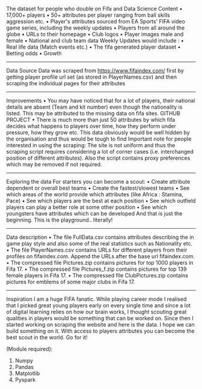 The dataset for people who double on Fifa and Data Science
Content 
•	17,000+ players
•	50+ attributes per player ranging from ball skills aggression etc.
•	Player's attributes sourced from EA Sports' FIFA video game series, including the weekly updates
•	Players from all around the globe
•	URLs to their homepage
•	Club logos
•	Player images male and female
•	National and club team data
Weekly Updates would include :
•	Real life data (Match events etc.)
•	The fifa generated player dataset
•	Betting odds
•	Growth
________________________________________
Data Source
Data was scraped from https://www.fifaindex.com/ first by getting player profile url set (as stored in PlayerNames.csv) and then scraping the individual pages for their attributes
________________________________________
Improvements
•	You may have noticed that for a lot of players, their national details are absent (Team and kit number) even though the nationality is listed. This may be attributed to the missing data on fifa sites. 
GITHUB PROJECT
•	There is much more than just 50 attributes by which fifa decides what happens to players over time, how they perform under pressure, how they grow etc. This data obviously would be well hidden by the organisation and thus would be tough to find
Important note for people interested in using the scraping: The site is not uniform and thus the scraping script requires considering a lot of corner cases (i.e. interchanged position of different attributes). Also the script contains proxy preferences which may be removed if not required.
________________________________________
Exploring the data
For starters you can become a scout:
•	Create attribute dependent or overall best teams
•	Create the fastest/slowest teams
•	See which areas of the world provide which attributes (like Africa : Stamina, Pace)
•	See which players are the best at each position
•	See which outfield players can play a better role at some other position
•	See which youngsters have attributes which can be developed
And that is just the beginning. This is the playground.. literally!
________________________________________
Data description
•	The file FullData.csv contains attributes describing the in game play style and also some of the real statistics such as Nationality etc.
•	The file PlayerNames.csv contains URLs for different players from their profiles on fifaindex.com. Append the URLs after the base url fifaindex.com.
•	The compressed file Pictures.zip contains pictures for top 1000 players in Fifa 17.
•	The compressed file Pictures_f.zip contains pictures for top 139 female players in Fifa 17.
•	The compressed file ClubPictures.zip contains pictures for emblems of some major clubs in Fifa 17.
________________________________________
Inspiration
I am a huge FIFA fanatic. While playing career mode I realised that I picked great young players early on every single time and since a lot of digital learning relies on how our brain works, I thought scouting great qualities in players would be something that can be worked on. Since then I started working on scraping the website and here is the data. I hope we can build something on it.
With access to players attributes you can become the best scout in the world. Go for it!

(Module required):
1.	Numpy
2.	Pandas
3.	Matplotlib
4.	Pyspark


